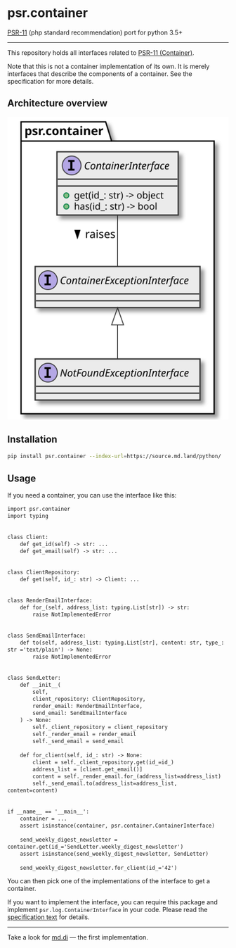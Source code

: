 # psr.container

[PSR-11][psr-url] (php standard recommendation) port for python 3.5+

---

This repository holds all interfaces related to [PSR-11 (Container)][psr-url].

Note that this is not a container implementation of its own. 
It is merely interfaces that describe the components of a container.
See the specification for more details.

## Architecture overview

[![Architecture overview][architecture-overview]][architecture-overview]

## Installation

```sh
pip install psr.container --index-url=https://source.md.land/python/
```

## Usage

If you need a container, you can use the interface like this:

```python3
import psr.container
import typing


class Client:
    def get_id(self) -> str: ...
    def get_email(self) -> str: ...

    
class ClientRepository:
    def get(self, id_: str) -> Client: ...


class RenderEmailInterface:
    def for_(self, address_list: typing.List[str]) -> str:
        raise NotImplementedError


class SendEmailInterface:
    def to(self, address_list: typing.List[str], content: str, type_: str ='text/plain') -> None:
        raise NotImplementedError


class SendLetter:  
    def __init__(
        self,
        client_repository: ClientRepository,
        render_email: RenderEmailInterface, 
        send_email: SendEmailInterface
    ) -> None:
        self._client_repository = client_repository
        self._render_email = render_email
        self._send_email = send_email
        
    def for_client(self, id_: str) -> None:
        client = self._client_repository.get(id_=id_)
        address_list = [client.get_email()]
        content = self._render_email.for_(address_list=address_list)
        self._send_email.to(address_list=address_list, content=content)


if __name__ == '__main__':
    container = ...
    assert isinstance(container, psr.container.ContainerInterface)
    
    send_weekly_digest_newsletter = container.get(id_='SendLetter.weekly_digest_newsletter')
    assert isinstance(send_weekly_digest_newsletter, SendLetter)
    
    send_weekly_digest_newsletter.for_client(id_='42')
```

You can then pick one of the implementations of the interface to get a container.

If you want to implement the interface, you can require this package and
implement `psr.log.ContainerInterface` in your code. Please read the
[specification text][psr-url] for details.

---

Take a look for [md.di](../md.di/) — the first implementation.

[psr-url]: https://github.com/php-fig/fig-standards/blob/master/accepted/PSR-11-container.md
[architecture-overview]: _static/architecture.class-diagram.svg
